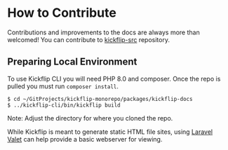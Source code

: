 # How to Contribute

Contributions and improvements to the docs are always more than welcomed!
You can contribute to [kickflip-src](https://github.com/mallardduck/kickflip-src) repository.

## Preparing Local Environment

To use Kickflip CLI you will need PHP 8.0 and composer. Once the repo is pulled you must run `composer install`.  

    $ cd ~/GitProjects/kickflip-monorepo/packages/kickflip-docs
    $ ../kickflip-cli/bin/kickflip build 

Note: Adjust the directory for where you cloned the repo.

While Kickflip is meant to generate static HTML file sites, using [Laravel Valet](https://laravel.com/docs/8.x/valet) can help provide a basic webserver for viewing.